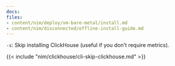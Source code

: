 ```yaml
---
docs:
files:
- content/nim/deploy/vm-bare-metal/install.md
- content/nim/disconnected/offline-install-guide.md
---
```


`-s`: Skip installing ClickHouse (useful if you don’t require metrics).  
  
{{< include "nim/clickhouse/cli-skip-clickhouse.md" >}}